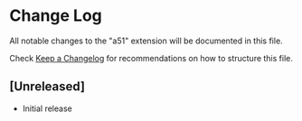 # Change Log
All notable changes to the "a51" extension will be documented in this file.

Check [Keep a Changelog](http://keepachangelog.com/) for recommendations on how to structure this file.

## [Unreleased]
- Initial release